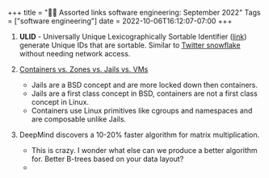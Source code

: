 +++
title = "👨‍💻 Assorted links software engineering: September 2022"
Tags = ["software engineering"]
date = 2022-10-06T16:12:07-07:00
+++

1. **ULID** - Universally Unique Lexicographically Sortable Identifier ([link](https://github.com/ulid/spec))
   generate Unique IDs that are sortable. Similar to [Twitter snowflake](https://blog.twitter.com/engineering/en_us/a/2010/announcing-snowflake) without needing network access.

2. [Containers vs. Zones vs. Jails vs. VMs](https://blog.jessfraz.com/post/containers-zones-jails-vms/)

   - Jails are a BSD concept and are more locked down then containers.
   - Jails are a first class concept in BSD, containers are not a first class concept in Linux.
   - Containers use Linux primitives like cgroups and namespaces and are composable unlike Jails.

3. DeepMind discovers a 10-20% faster algorithm for matrix multiplication.

   - This is crazy. I wonder what else can we produce a better algorithm for. Better B-trees based on your data layout?
   -
